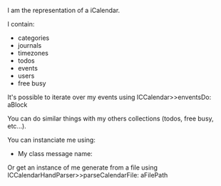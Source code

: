 I am the representation of a iCalendar.

I contain:
- categories
- journals
- timezones
- todos
- events
- users
- free busy

It's possible to iterate over my events using
ICCalendar>>enventsDo: aBlock

You can do similar things with my others collections (todos, free busy, etc...).

You can instanciate me using:
- My class message name: 

Or get an instance of me generate from a file using ICCalendarHandParser>>parseCalendarFile: aFilePath